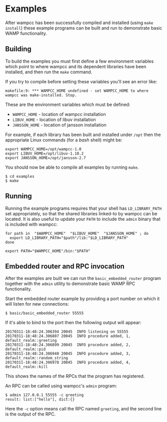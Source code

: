 # Examples

After wampcc has been successfully compiled and installed (using `make install`) these example programs can be built and run to demonstrate basic WAMP functionality.

## Building

To build the examples you must first define a few environment variables which point to where wampcc and its dependent libraries have been installed, and then run the `make` command.

If you try to compile before setting these variables you'll see an error like:

```console
makefile:9: *** WAMPCC_HOME undefined - set WAMPCC_HOME to where wampcc was make-installed. Stop.
```

These are the environment variables which must be defined:

- `WAMPCC_HOME` - location of wampcc installation
- `LIBUV_HOME`  - location of libuv installation
- `JANSSON_HOME` - location of jansson installation

For example, if each library has been built and installed under `/opt` then the appropriate Linux commands (for a _bash_ shell) might be:

```console
export WAMPCC_HOME=/opt/wampcc-1.0
export LIBUV_HOME=/opt/libuv-1.10.2
export JANSSON_HOME=/opt/jansson-2.7
```

You should now be able to compile all examples by running `make`.

```console
$ cd examples
$ make
```

## Running

Running the example programs requires that your shell has `LD_LIBRARY_PATH` set appropriately, so that the shared libraries linked-to by wampcc can be located. It is also useful to update your `PATH` to include the `admin` binary that is included with wampcc:

```console
for path in  "$WAMPCC_HOME"  "$LIBUV_HOME"  "$JANSSON_HOME" ; do
  export LD_LIBRARY_PATH="$path"/lib:"$LD_LIBRARY_PATH"
done

export PATH="$WAMPCC_HOME"/bin:"$PATH"
```

## Embedded router and RPC invocation

After the examples are built we can run the `basic_embedded_router` program together with the `admin` utility to demonstrate basic WAMP RPC functionality.

Start the embedded router example by providing a port number on which it will listen for new connections:

```console
$ basic/basic_embedded_router 55555
```

If it's able to bind to the port then the following output will appear:

```console
20170311-18:48:24.306394 20045  INFO listening on 55555
20170311-18:48:24.306807 20045  INFO procedure added, 1, default_realm::greeting
20170311-18:48:24.306899 20045  INFO procedure added, 2, default_realm::pid
20170311-18:48:24.306940 20045  INFO procedure added, 3, default_realm::random_string
20170311-18:48:24.306978 20045  INFO procedure added, 4, default_realm::kill
```
This shows the names of the RPCs that the program has registered.

An RPC can be called using wampcc's `admin` program:

```console
$ admin 127.0.0.1 55555 -c greeting
result: list:["hello"], dict:{}
```

Here the `-c` option means call the RPC named `greeting`, and the second line is the output of the RPC.


